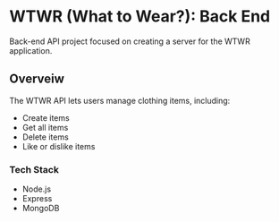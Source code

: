 # WTWR (What to Wear?): Back End

Back-end API project focused on creating a server for the WTWR application.

## Overveiw

The WTWR API lets users manage clothing items, including:

- Create items
- Get all items
- Delete items
- Like or dislike items

### Tech Stack

- Node.js
- Express
- MongoDB

